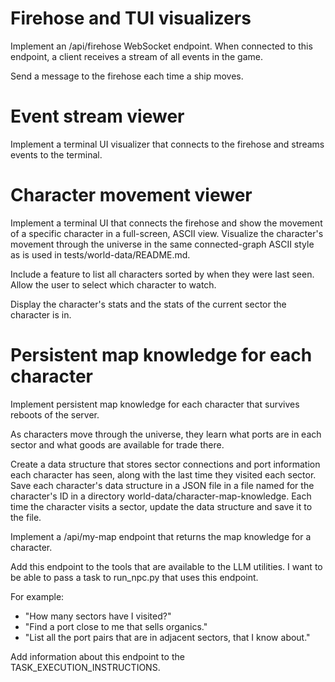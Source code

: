 # Firehose and TUI visualizers

Implement an /api/firehose WebSocket endpoint. When connected to this endpoint, a client receives a stream of all events in the game.

Send a message to the firehose each time a ship moves.

# Event stream viewer

Implement a terminal UI visualizer that connects to the firehose and streams events to the terminal.

# Character movement viewer

Implement a terminal UI that connects the firehose and show the movement of a specific character in a full-screen, ASCII view. Visualize the character's movement through the universe in the same connected-graph ASCII style as is used in tests/world-data/README.md.

Include a feature to list all characters sorted by when they were last seen. Allow the user to select which character to watch.

Display the character's stats and the stats of the current sector the character is in.

# Persistent map knowledge for each character

Implement persistent map knowledge for each character that survives reboots of the server.

As characters move through the universe, they learn what ports are in each sector and what goods are available for trade there. 

Create a data structure that stores sector connections and port information each character has seen, along with the last time they visited each sector. Save each character's data structure in a JSON file in a file named for the character's ID in a directory world-data/character-map-knowledge. Each time the character visits a sector, update the data structure and save it to the file.

Implement a /api/my-map endpoint that returns the map knowledge for a character.

Add this endpoint to the tools that are available to the LLM utilities. I want to be able to pass a task to run_npc.py that uses this endpoint.

For example:
  - "How many sectors have I visited?"
  - "Find a port close to me that sells organics."
  - "List all the port pairs that are in adjacent sectors, that I know about."

Add information about this endpoint to the TASK_EXECUTION_INSTRUCTIONS.
